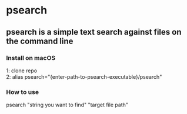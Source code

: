 # psearch

## psearch is a simple text search against files on the command line

### Install on macOS

1: clone repo  
2: alias psearch="{enter-path-to-psearch-executable}/psearch"  

### How to use

psearch "string you want to find" "target file path"



